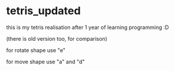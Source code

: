 # tetris_updated
this is my tetris realisation after 1 year of learning programming :D

(there is old version too, for comparison)

for rotate shape use "e"

for move shape use "a" and "d"

